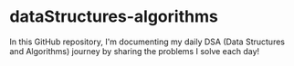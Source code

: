 # dataStructures-algorithms
In this GitHub repository, I'm documenting my daily DSA (Data Structures and Algorithms) journey by sharing the problems I solve each day!

